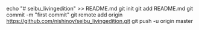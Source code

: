 echo "# seibu_livingedition" >> README.md
git init
git add README.md
git commit -m "first commit"
git remote add origin https://github.com/nishinoy/seibu_livingedition.git
git push -u origin master
